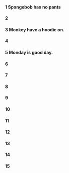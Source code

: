 #### 1 Spongebob has no pants
#### 2
#### 3 Monkey have a hoodie on.
#### 4
#### 5 Monday is good day.
#### 6
#### 7
#### 8
#### 9
#### 10
#### 11
#### 12
#### 13
#### 14
#### 15
